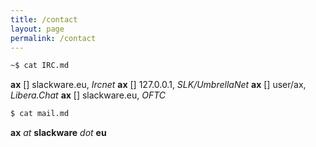 ```yaml
---
title: /contact
layout: page
permalink: /contact
---
```

```bash
~$ cat IRC.md
```
__ax__ [] slackware.eu, *Ircnet*
__ax__ [] 127.0.0.1, *SLK/UmbrellaNet*
__ax__ [] user/ax, *Libera.Chat*
__ax__ [] slackware.eu, *OFTC*
```bash
$ cat mail.md
```
__ax__ *at* **slackware** *dot* **eu**
